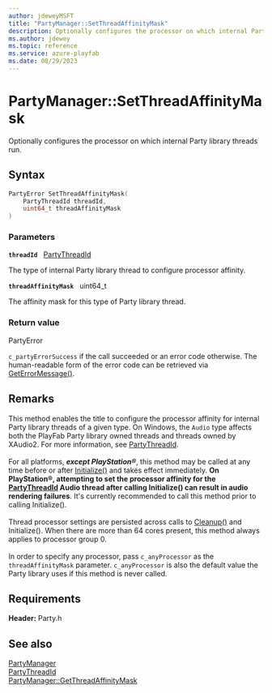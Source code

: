 ```yaml
---
author: jdeweyMSFT
title: "PartyManager::SetThreadAffinityMask"
description: Optionally configures the processor on which internal Party library threads run.
ms.author: jdewey
ms.topic: reference
ms.service: azure-playfab
ms.date: 08/29/2023
---
```


# PartyManager::SetThreadAffinityMask  

Optionally configures the processor on which internal Party library threads run.  

## Syntax  
  
```cpp
PartyError SetThreadAffinityMask(  
    PartyThreadId threadId,  
    uint64_t threadAffinityMask  
)  
```  
  
### Parameters  
  
**`threadId`** &nbsp; [PartyThreadId](../../../enums/partythreadid.md)  
  
The type of internal Party library thread to configure processor affinity.  
  
**`threadAffinityMask`** &nbsp; uint64_t  
  
The affinity mask for this type of Party library thread.  
  
  
### Return value  
PartyError
  
```c_partyErrorSuccess``` if the call succeeded or an error code otherwise. The human-readable form of the error code can be retrieved via [GetErrorMessage()](partymanager_geterrormessage.md).
  
## Remarks  
  
This method enables the title to configure the processor affinity for internal Party library threads of a given type. On Windows, the ```Audio``` type affects both the PlayFab Party library owned threads and threads owned by XAudio2. For more information, see [PartyThreadId](../../../enums/partythreadid.md). <br /><br /> For all platforms, <b><i>except PlayStation®</i></b>, this method may be called at any time before or after [Initialize()](partymanager_initialize.md) and takes effect immediately. <b>On PlayStation®, attempting to set the processor affinity for the [PartyThreadId](../../../enums/partythreadid.md) Audio thread after calling Initialize() can result in audio rendering failures</b>. It's currently recommended to call this method prior to calling Initialize().   <br /><br /> Thread processor settings are persisted across calls to [Cleanup()](partymanager_cleanup.md) and Initialize(). When there are more than 64 cores present, this method always applies to processor group 0.   <br /><br /> In order to specify any processor, pass ```c_anyProcessor``` as the `threadAffinityMask` parameter. ```c_anyProcessor``` is also the default value the Party library uses if this method is never called.
  
## Requirements  
  
**Header:** Party.h
  
## See also  
[PartyManager](../partymanager.md)  
[PartyThreadId](../../../enums/partythreadid.md)  
[PartyManager::GetThreadAffinityMask](partymanager_getthreadaffinitymask.md)
  
  
